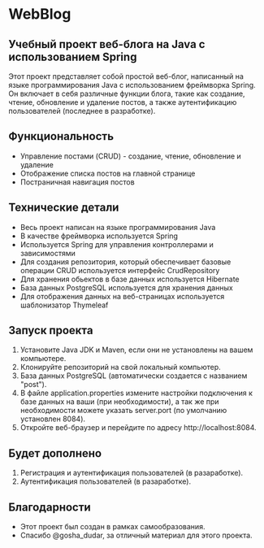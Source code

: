 # WebBlog

## Учебный проект веб-блога на Java с использованием Spring

Этот проект представляет собой простой веб-блог, написанный на языке программирования Java с использованием фреймворка Spring. Он включает в себя различные функции блога, такие как создание, чтение, обновление и удаление постов, а также аутентификацию пользователей (последнее в разработке).

## Функциональность

- Управление постами (CRUD) - создание, чтение, обновление и удаление
- Отображение списка постов на главной странице
- Постраничная навигация постов

## Технические детали

- Весь проект написан на языке программирования Java
- В качестве фреймворка используется Spring
- Используется Spring для управления контроллерами и зависимостями
- Для создания репозитория, который обеспечивает базовые операции CRUD используется интерфейс CrudRepository
- Для хранения обьектов в базе данных используется Hibernate
- База данных PostgreSQL используется для хранения данных
- Для отображения данных на веб-страницах используется шаблонизатор Thymeleaf

## Запуск проекта

1. Установите Java JDK и Maven, если они не установлены на вашем компьютере.
2. Клонируйте репозиторий на свой локальный компьютер.
3. База данных PostgreSQL (автоматически создается с названием "post").
4. В файле application.properties измените настройки подключения к базе данных на ваши (при необходимости), а так же при необходимости можете указать server.port (по умолчанию установлен 8084).
5. Откройте веб-браузер и перейдите по адресу http://localhost:8084.

## Будет дополнено

1. Регистрация и аутентификация пользователей (в разаработке).
2. Аутентификация пользователей (в разаработке).

## Благодарности

- Этот проект был создан в рамках самообразования.
- Спасибо @gosha_dudar, за отличный материал для этого проекта.
